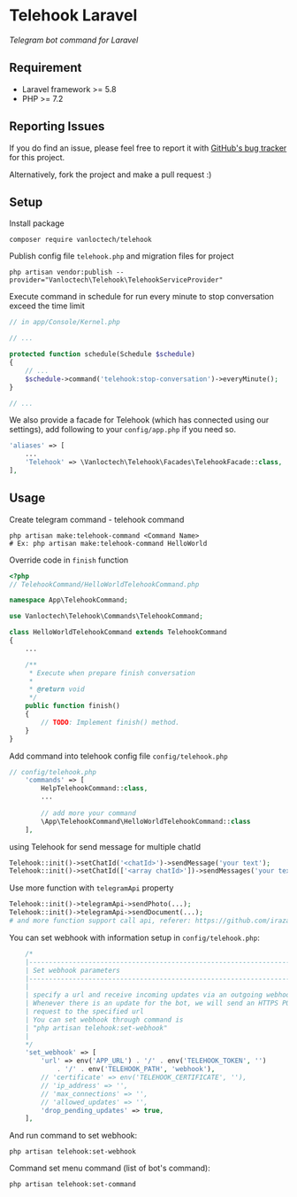 # Telehook Laravel

_Telegram bot command for Laravel_

## Requirement
- Laravel framework >= 5.8
- PHP >= 7.2

## Reporting Issues

If you do find an issue, please feel free to report it with [GitHub's bug tracker](https://github.com/vanloctech/telehook/issues) for this project.

Alternatively, fork the project and make a pull request :)

## Setup

Install package
```shell
composer require vanloctech/telehook
```

Publish config file `telehook.php` and migration files for project
```shell
php artisan vendor:publish --provider="Vanloctech\Telehook\TelehookServiceProvider"
```

Execute command in schedule for run every minute to stop conversation exceed the time limit
```php
// in app/Console/Kernel.php

// ...

protected function schedule(Schedule $schedule)
{
    // ...
    $schedule->command('telehook:stop-conversation')->everyMinute();
}

// ...
```

We also provide a facade for Telehook (which has connected using our settings), add following to your `config/app.php` if you need so.
```php
'aliases' => [
    ...
    'Telehook' => \Vanloctech\Telehook\Facades\TelehookFacade::class,
],
```

## Usage
Create telegram command - telehook command
```shell
php artisan make:telehook-command <Command Name>
# Ex: php artisan make:telehook-command HelloWorld
```

Override code in `finish` function
```php
<?php
// TelehookCommand/HelloWorldTelehookCommand.php

namespace App\TelehookCommand;

use Vanloctech\Telehook\Commands\TelehookCommand;

class HelloWorldTelehookCommand extends TelehookCommand
{
    ...

    /**
     * Execute when prepare finish conversation
     *
     * @return void
     */
    public function finish()
    {
        // TODO: Implement finish() method.
    }
}
```

Add command into telehook config file `config/telehook.php`

```php
// config/telehook.php
    'commands' => [
        HelpTelehookCommand::class,
        ...
        
        // add more your command
        \App\TelehookCommand\HelloWorldTelehookCommand::class
    ],
```

using Telehook for send message for multiple chatId
```php
Telehook::init()->setChatId('<chatId>')->sendMessage('your text');
Telehook::init()->setChatId(['<array chatId>'])->sendMessages('your text');
```

Use more function with `telegramApi` property
```php
Telehook::init()->telegramApi->sendPhoto(...);
Telehook::init()->telegramApi->sendDocument(...);
# and more function support call api, referer: https://github.com/irazasyed/telegram-bot-sdk
```

You can set webhook with information setup in `config/telehook.php`:
```php
    /*
    |--------------------------------------------------------------------------
    | Set webhook parameters
    |--------------------------------------------------------------------------
    |
    | specify a url and receive incoming updates via an outgoing webhook.
    | Whenever there is an update for the bot, we will send an HTTPS POST
    | request to the specified url
    | You can set webhook through command is
    | "php artisan telehook:set-webhook"
    |
    */
    'set_webhook' => [
        'url' => env('APP_URL') . '/' . env('TELEHOOK_TOKEN', '')
            . '/' . env('TELEHOOK_PATH', 'webhook'),
        // 'certificate' => env('TELEHOOK_CERTIFICATE', ''),
        // 'ip_address' => '',
        // 'max_connections' => '',
        // 'allowed_updates' => '',
        'drop_pending_updates' => true,
    ],
```

And run command to set webhook:
```shell
php artisan telehook:set-webhook
```

Command set menu command (list of bot's command):
```shell
php artisan telehook:set-command
```

